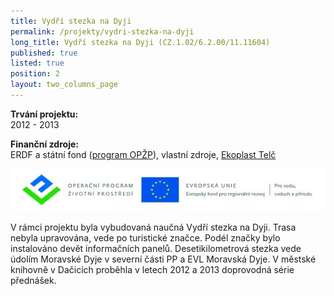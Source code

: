 ```yaml
---
title: Vydří stezka na Dyji
permalink: /projekty/vydri-stezka-na-dyji
long_title: Vydří stezka na Dyji (CZ.1.02/6.2.00/11.11604)
published: true
listed: true
position: 2
layout: two_columns_page
---
```

**Trvání projektu:**   
2012 - 2013

**Finanční zdroje:**   
ERDF a státní fond ([program OPŽP][1]), vlastní zdroje,
[Ekoplast Telč][2]

![](/media/Banner_OPZP_ERDF_CMYK.jpg)

V rámci projektu byla vybudovaná naučná Vydří stezka na Dyji. Trasa
nebyla upravována, vede po turistické značce. Podél značky bylo
instalováno devět informačních panelů. Desetikilometrová stezka vede
údolím Moravské Dyje v severní části PP a EVL Moravská Dyje. V městské
knihovně v Dačicích proběhla v letech 2012 a 2013 doprovodná série
přednášek.


[1]: http://www.opzp.cz
[2]: http://www.ekoplast.cz
